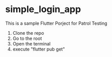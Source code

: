 # simple_login_app
This is a sample Flutter Porject for Patrol Testing

1. Clone the repo
2. Go to the root
3. Open the terminal
4. execute "flutter pub get"
